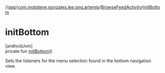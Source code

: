 //[app](../../../index.md)/[com.mobdeve.gonzales.lee.ong.artemis](../index.md)/[BrowseFeedActivity](index.md)/[initBottom](init-bottom.md)

# initBottom

[androidJvm]\
private fun [initBottom](init-bottom.md)()

Sets the listeners for the menu selection found in the bottom navigation view.
